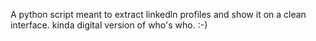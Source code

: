 A python script meant to extract linkedln profiles and show it on a clean interface. kinda digital version of who's who. :-)
